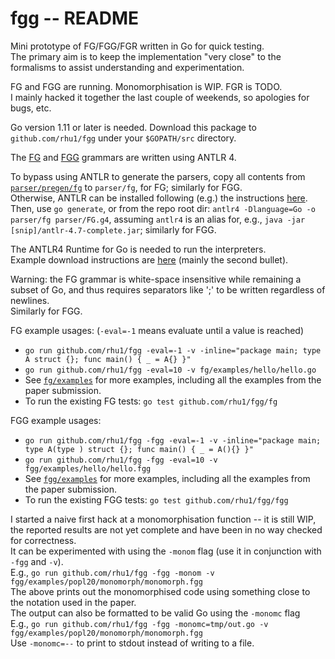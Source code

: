 # fgg -- README

Mini prototype of FG/FGG/FGR written in Go for quick testing.  
The primary aim is to keep the implementation "very close" to the formalisms
to assist understanding and experimentation.

FG and FGG are running.  Monomorphisation is WIP.  FGR is TODO.  
I mainly hacked it together the last couple of weekends, so apologies for
bugs, etc.

Go version 1.11 or later is needed.  Download this package to `github.com/rhu1/fgg` under 
your `$GOPATH/src` directory.

The [FG](https://github.com/rhu1/fgg/blob/master/parser/FG.g4) and
[FGG](https://github.com/rhu1/fgg/blob/master/parser/FGG.g4) grammars are
written using ANTLR 4.  

To bypass using ANTLR to generate the parsers, copy all contents from
[`parser/pregen/fg`](https://github.com/rhu1/fgg/tree/master/parser/pregen/fg)
to `parser/fg`, for FG; similarly for FGG.  
Otherwise, ANTLR can be installed following (e.g.) the instructions
[here](https://blog.gopheracademy.com/advent-2017/parsing-with-antlr4-and-go/).  
Then, use `go generate`, or from the repo root dir: `antlr4 -Dlanguage=Go -o parser/fg parser/FG.g4`,
assuming `antlr4` is an alias for, e.g.,
`java -jar [snip]/antlr-4.7-complete.jar`;
similarly for FGG.

The ANTLR4 Runtime for Go is needed to run the interpreters.  
Example download instructions are
[here](https://github.com/antlr/antlr4/blob/master/doc/go-target.md) (mainly
the second bullet).

Warning: the FG grammar is white-space insensitive while remaining a subset of
Go, and thus requires separators like ';' to be written regardless of
newlines.  
Similarly for FGG.

FG example usages: (`-eval=-1` means evaluate until a value is reached)

- `go run github.com/rhu1/fgg -eval=-1 -v -inline="package main; type A struct {}; func main() { _ = A{} }"`
- `go run github.com/rhu1/fgg -eval=10 -v fg/examples/hello/hello.go`
- See [`fg/examples`](https://github.com/rhu1/fgg/tree/master/fg/examples) for
more examples, including all the examples from the paper submission.
- To run the existing FG tests: `go test github.com/rhu1/fgg/fg`

FGG example usages:

- `go run github.com/rhu1/fgg -fgg -eval=-1 -v -inline="package main; type A(type ) struct {}; func main() { _ = A(){} }"`
- `go run github.com/rhu1/fgg -fgg -eval=10 -v fgg/examples/hello/hello.fgg`
- See [`fgg/examples`](https://github.com/rhu1/fgg/tree/master/fgg/examples) for
more examples, including all the examples from the paper submission.
- To run the existing FGG tests: `go test github.com/rhu1/fgg/fgg`

I started a naive first hack at a monomorphisation function -- it is still
WIP, the reported results are not yet complete and have been in no way checked
for correctness.  
It can be experimented with using the `-monom` flag (use it in conjunction
with `-fgg` and `-v`).  
E.g., `go run github.com/rhu1/fgg -fgg -monom -v fgg/examples/popl20/monomorph/monomorph.fgg`  
The above prints out the monomorphised code using something close to the
notation used in the paper.  
The output can also be formatted to be valid Go using the `-monomc` flag  
E.g., `go run github.com/rhu1/fgg -fgg -monomc=tmp/out.go -v fgg/examples/popl20/monomorph/monomorph.fgg`  
Use `-monomc=--` to print to stdout instead of writing to a file.


